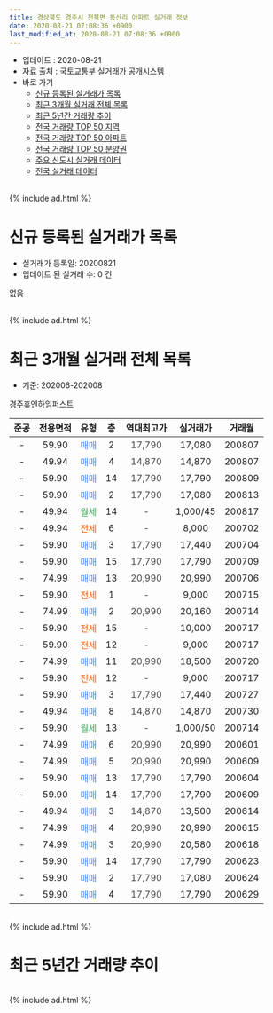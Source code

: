 ```yaml
---
title: 경상북도 경주시 천북면 동산리 아파트 실거래 정보
date: 2020-08-21 07:08:36 +0900
last_modified_at: 2020-08-21 07:08:36 +0900
---
```


* 업데이트 : 2020-08-21
* 자료 출처 : [국토교통부 실거래가 공개시스템](http://rt.molit.go.kr)
* 바로 가기
    * [신규 등록된 실거래가 목록](#신규-등록된-실거래가-목록)
    * [최근 3개월 실거래 전체 목록](#최근-3개월-실거래-전체-목록)
    * [최근 5년간 거래량 추이](#최근-5년간-거래량-추이)
    * [전국 거래량 TOP 50 지역](https://inasie.github.io/apt-trade-info/최근-3개월-전국에서-가장-거래가-많이-발생한-지역)
    * [전국 거래량 TOP 50 아파트](https://inasie.github.io/apt-trade-info/최근-3개월-전국에서-가장-거래가-많이-발생한-아파트)
    * [전국 거래량 TOP 50 분양권](https://inasie.github.io/apt-trade-info/최근-3개월-전국에서-가장-거래가-많이-발생한-분양권)
    * [주요 신도시 실거래 데이터](https://inasie.github.io/apt-trade-info/주요-신도시)
    * [전국 실거래 데이터](https://inasie.github.io/apt-trade-info/전국)
<br>
{% include ad.html %}
<br>

# 신규 등록된 실거래가 목록
* 실거래가 등록일: 20200821
* 업데이트 된 실거래 수: 0 건

없음

<br>
{% include ad.html %}
<br>

# 최근 3개월 실거래 전체 목록
* 기준: 202006-202008


[경주휴엔하임퍼스트](https://search.naver.com/search.naver?query=%EA%B2%BD%EC%83%81%EB%B6%81%EB%8F%84+%EA%B2%BD%EC%A3%BC%EC%8B%9C+%EC%B2%9C%EB%B6%81%EB%A9%B4+%EB%8F%99%EC%82%B0%EB%A6%AC+%EA%B2%BD%EC%A3%BC%ED%9C%B4%EC%97%94%ED%95%98%EC%9E%84%ED%8D%BC%EC%8A%A4%ED%8A%B8)

|준공|전용면적|유형|층|역대최고가|실거래가|거래월|
|:---:|:---:|:---:|:---:|:---:|:---:|:---:|
|-|59.90|<span style="color:#4285f3">매매</span>|2|<span style="color:#444444">17,790</span>|17,080|200807|
|-|49.94|<span style="color:#4285f3">매매</span>|4|<span style="color:#444444">14,870</span>|14,870|200807|
|-|59.90|<span style="color:#4285f3">매매</span>|14|<span style="color:#444444">17,790</span>|17,790|200809|
|-|59.90|<span style="color:#4285f3">매매</span>|2|<span style="color:#444444">17,790</span>|17,080|200813|
|-|49.94|<span style="color:#34a853">월세</span>|14|<span style="color:#444444">-</span>|1,000/45|200817|
|-|49.94|<span style="color:#ff5a00">전세</span>|6|<span style="color:#444444">-</span>|8,000|200702|
|-|59.90|<span style="color:#4285f3">매매</span>|3|<span style="color:#444444">17,790</span>|17,440|200704|
|-|59.90|<span style="color:#4285f3">매매</span>|15|<span style="color:#444444">17,790</span>|17,790|200709|
|-|74.99|<span style="color:#4285f3">매매</span>|13|<span style="color:#444444">20,990</span>|20,990|200706|
|-|59.90|<span style="color:#ff5a00">전세</span>|1|<span style="color:#444444">-</span>|9,000|200715|
|-|74.99|<span style="color:#4285f3">매매</span>|2|<span style="color:#444444">20,990</span>|20,160|200714|
|-|59.90|<span style="color:#ff5a00">전세</span>|15|<span style="color:#444444">-</span>|10,000|200717|
|-|59.90|<span style="color:#ff5a00">전세</span>|12|<span style="color:#444444">-</span>|9,000|200717|
|-|74.99|<span style="color:#4285f3">매매</span>|11|<span style="color:#444444">20,990</span>|18,500|200720|
|-|59.90|<span style="color:#ff5a00">전세</span>|12|<span style="color:#444444">-</span>|9,000|200717|
|-|59.90|<span style="color:#4285f3">매매</span>|3|<span style="color:#444444">17,790</span>|17,440|200727|
|-|49.94|<span style="color:#4285f3">매매</span>|8|<span style="color:#444444">14,870</span>|14,870|200730|
|-|59.90|<span style="color:#34a853">월세</span>|13|<span style="color:#444444">-</span>|1,000/50|200714|
|-|74.99|<span style="color:#4285f3">매매</span>|6|<span style="color:#444444">20,990</span>|20,990|200601|
|-|74.99|<span style="color:#4285f3">매매</span>|5|<span style="color:#444444">20,990</span>|20,990|200609|
|-|59.90|<span style="color:#4285f3">매매</span>|13|<span style="color:#444444">17,790</span>|17,790|200604|
|-|59.90|<span style="color:#4285f3">매매</span>|14|<span style="color:#444444">17,790</span>|17,790|200609|
|-|49.94|<span style="color:#4285f3">매매</span>|3|<span style="color:#444444">14,870</span>|13,500|200614|
|-|74.99|<span style="color:#4285f3">매매</span>|4|<span style="color:#444444">20,990</span>|20,990|200615|
|-|74.99|<span style="color:#4285f3">매매</span>|3|<span style="color:#444444">20,990</span>|20,580|200618|
|-|59.90|<span style="color:#4285f3">매매</span>|14|<span style="color:#444444">17,790</span>|17,790|200623|
|-|59.90|<span style="color:#4285f3">매매</span>|2|<span style="color:#444444">17,790</span>|17,080|200624|
|-|59.90|<span style="color:#4285f3">매매</span>|4|<span style="color:#444444">17,790</span>|17,790|200629|


<br>
{% include ad.html %}
<br>

# 최근 5년간 거래량 추이


<div style="width:100%;">
    <canvas id="deal_progress" height="200"></canvas>
</div>

<script>
new Chart(document.getElementById("deal_progress"), {
    type: 'line',
    data: {
        labels: ['201508','201509','201510','201511','201512','201601','201602','201603','201604','201605','201606','201607','201608','201609','201610','201611','201612','201701','201702','201703','201704','201705','201706','201707','201708','201709','201710','201711','201712','201801','201802','201803','201804','201805','201806','201807','201808','201809','201810','201811','201812','201901','201902','201903','201904','201905','201906','201907','201908','201909','201910','201911','201912','202001','202002','202003','202004','202005','202006','202007','202008'],
        datasets: [{
            label: '매매',
            pointRadius: 1,
            data: [0, 0, 0, 0, 0, 0, 0, 0, 0, 0, 0, 0, 0, 0, 0, 0, 0, 0, 0, 0, 0, 0, 0, 0, 0, 0, 0, 0, 0, 3, 2, 6, 3, 6, 9, 3, 5, 1, 0, 3, 0, 1, 1, 0, 0, 1, 1, 2, 3, 0, 1, 1, 0, 1, 2, 9, 7, 7, 10, 7, 4],
            borderColor: "rgba(255, 201, 14, 1)",
            backgroundColor: "rgba(255, 201, 14, 0.5)",
            fill: false,
            lineTension: 0
        },{
            label: '전월세',
            pointRadius: 1,
            data: [0, 0, 0, 0, 0, 0, 0, 0, 0, 0, 0, 0, 0, 0, 0, 0, 0, 0, 0, 0, 0, 0, 0, 0, 0, 0, 0, 0, 0, 0, 0, 0, 0, 0, 0, 0, 0, 0, 0, 0, 0, 0, 0, 0, 0, 0, 0, 0, 3, 45, 45, 37, 36, 38, 32, 1, 3, 1, 0, 6, 1],
            borderColor: "rgba(0, 141, 185, 1)",
            backgroundColor: "rgba(0, 141, 185, 0.5)",
            fill: false,
            lineTension: 0
        }
        ]
    },
    options: {
        responsive: true,
        title: {
            display: false
        },
        tooltips: {
            mode: 'index',
            intersect: false
        },
        hover: {
            mode: 'nearest',
            intersect: true
        },
        scales: {
            xAxes: [{
                display: true,
                scaleLabel: {
                    display: true,
                    labelString: '년/월'
                }
            }],
            yAxes: [{
                display: true,
                ticks: {
                    suggestedMin: 0,
                },
                scaleLabel: {
                    display: true,
                    labelString: '실거래 수'
                }
            }]
        }
    }
});

</script>


<br>
{% include ad.html %}
<br>

